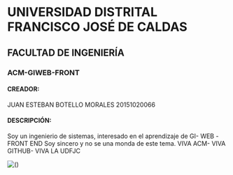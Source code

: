 # UNIVERSIDAD DISTRITAL FRANCISCO JOSÉ DE CALDAS

## FACULTAD DE INGENIERÍA

### ACM-GIWEB-FRONT 

#### CREADOR:
 JUAN ESTEBAN BOTELLO MORALES 20151020066

#### DESCRIPCIÓN:
Soy un ingenierio de sistemas, interesado en el aprendizaje de GI- WEB -FRONT END 
Soy sincero y no se una monda de este tema. 
VIVA ACM- VIVA GITHUB- VIVA LA UDFJC

![ ()](http://52.233.157.67/contenido//uploads/2018/02/Nyjah-300x177.png)
